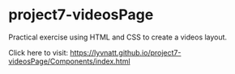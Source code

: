 # project7-videosPage
Practical exercise using HTML and CSS to create a videos layout.

Click here to visit: https://lyvnatt.github.io/project7-videosPage/Components/index.html
